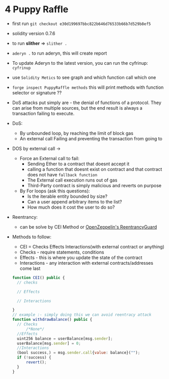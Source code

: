 # 4 Puppy Raffle

- first run `git checkout e30d199697bbc822b646d76533b66b7d529b8ef5`
- solidity version 0.7.6
- to run **slither** => `slither .`
- `aderyn .` to run aderyn, this will create report 
- To update Aderyn to the latest version, you can run the cyfrinup: `cyfrinup`
- use `Solidity Metics` to see graph and which function call which one
- `forge inspect PuppyRaffle methods` this will print methods with function selector or signature ?? 

- DoS attacks put simply are - the denial of functions of a protocol. They can arise from multiple sources, but the end result is always a transaction failing to execute.

- DoS: 
  - By unbounded loop, by reaching the limit of block gas
  - An external call Failing and preventing the transaction from going to 

- DOS by external call ->
  - Force an External call to fail:
    - Sending Ether to a contract that doesnt accept it
    - calling a function that doesnt exist on contract and that contract does not have `fallback function`
    - The External call execution runs out of gas
    - Third-Party contract is simply malicious and reverts on purpose
  - By For loops (ask this questions):
    - Is the iterable entity bounded by size?
    - Can a user append arbitrary items to the list?
    - How much does it cost the user to do so?

- Reentrancy:
  - can be solve by CEI Method or [OpenZeppelin's ReentrancyGuard](https://github.com/OpenZeppelin/openzeppelin-contracts/blob/master/contracts/utils/ReentrancyGuard.sol)

- Methods to follow:
  - CEI = Checks Effects Interactions(with external contract or anything)
  - Checks - require statements, conditions
  - Effects - this is where you update the state of the contract
  - Interactions - any interaction with external contracts/addresses come last
  
  ```javascript
  function CEI() public {
    // checks

    // Effects

    // Interactions

  }
  // example :- simply doing this we can avoid reentracy attack
  function withdrawBalance() public {
    // Checks
        /*None*/
    //Effects
    uint256 balance = userBalance[msg.sender];
    userBalance[msg.sender] = 0;
    //Interactions
    (bool success,) = msg.sender.call{value: balance}("");
    if (!success) {
        revert();
    }
  }
  ```